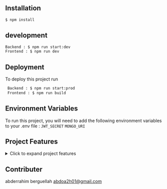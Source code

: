 ## Installation

```bash
$ npm install
```

## development

```bash
Backend : $ npm run start:dev
Frontend : $ npm run dev
```

## Deployment

To deploy this project run

```bash
 Backend : $ npm run start:prod
 Frontend : $ npm run build
```

## Environment Variables

To run this project, you will need to add the following environment variables to your .env file :
`JWT_SECRET`
`MONGO_URI`

## Project Features

<details>
<summary>Click to expand project features</summary>

**User Authentication :**

- Allow users to sign up, log in, and log out. Use authentication to secure user-specific data and actions.
- Allow users to update account informations

**Boards:**

- Create boards.
- View all boards a user has access to.
- Update board details (name, description, etc.).
- Delete boards (with appropriate permissions).

**Lists:**

- Create lists within a board.
- Reorder lists within a board.
- Update list details (name, color, etc.).
- Delete lists (with appropriate permissions).

**Cards:**

- Create cards within a list.
- Drag and drop cards between lists.
- Update card details (name, description, due date, etc.).
- Assign users to cards.
- Add labels to cards.
- Add attachments to cards.
- Add comments to cards.
- Delete cards (with appropriate permissions).

**Real-time Updates**: Use WebSockets or a similar technology to provide real-time updates when changes are made to boards, lists, or cards.

**Collaboration:**

- Allow multiple users to collaborate on the same board.
- Implement permissions to control who can view, edit, and delete boards, lists, and cards.

**Search**: Implement a search functionality to quickly find boards, lists, or cards based on keywords.

**Notifications:**

- Notify users of important events (e.g., when they are added to a board, when a card is assigned to them, etc.).
- Allow users to manage their notification settings.

**Archiving**: Allow users to archive boards, lists, or cards to keep their workspace organized.

**Activity Log**: Keep a log of all actions performed on boards, lists, and cards, allowing users to track changes and revert if needed.

**Mobile Responsiveness**: Ensure the application is responsive and usable on mobile devices.

**Data Backup**: Implement regular backups to prevent data loss.

**Performance Optimization**: Optimize the application for performance, especially for operations involving large numbers of boards, lists, or cards.

</details>


## Contributer 
abderrahim berguellah
abdoa2h01@gmail.com
